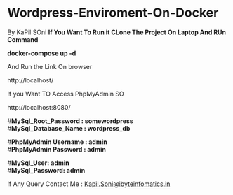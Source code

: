# Wordpress-Enviroment-On-Docker
By KaPil SOni
**If You Want To Run it CLone The Project On Laptop And RUn Command**

**docker-compose up -d**    

And Run the Link On browser 

http://localhost/     


If you Want TO Access PhpMyAdmin SO 

http://localhost:8080/     



#**MySql_Root_Password : somewordpress**                                                       
#**MySql_Database_Name : wordpress_db**

#**PhpMyAdmin Username : admin**                                                            
#**PhpMyAdmin Password : admin**

#**MySql_User: admin**                                                 
#**MySql_Password: admin**

If Any Query Contact Me : Kapil.Soni@ibyteinfomatics.in
